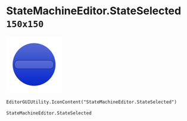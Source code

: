 # StateMachineEditor.StateSelected `150x150`
<img src="/img/StateMachineEditor.StateSelected.png" width=150 height=150>

``` CSharp
EditorGUIUtility.IconContent("StateMachineEditor.StateSelected")
```
```
StateMachineEditor.StateSelected
```
